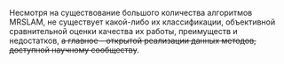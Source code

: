 Несмотря на существование большого количества алгоритмов MRSLAM, не существует какой-либо их классификации, объективной сравнительной оценки качества их работы, преимуществ и недостатков, ~~а главное - открытой реализации данных методов, доступной научному сообществу~~.